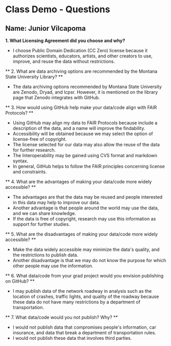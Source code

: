# **Class Demo - Questions**
## **Name: Junior Vilcapoma**

**1. What Licensing Agreement did you choose and why?**
+ I choose Public Domain Dedication (CC Zero) license because it authorizes scientists, educators, artists, and other creators to use, 
  improve, and reuse the data without restrictions.

** 2. What are data archiving options are recommended by the Montana State University Library? **
+ The data archiving options recommended by Montana State University are Zenodo, Dryad, and Icpsr.
  However, it is mentioned on the library page that Zenodo integrates with GitHub.

** 3. How would using GitHub help make your data/code align with FAIR Protocols? **
+ Using GitHub may align my data to FAIR Protocols because include a description of the data, and a name will improve the findability. 
+ Accessibility will be obtained because we may select the option of license-free of copyright. 
+ The license selected for our data may also allow the reuse of the data for further research.
+ The Interoperability may be gained using CVS format and markdown syntax.
+ In general, GitHub helps to follow the FAIR principles concerning license and constraints.

** 4. What are the advantages of making your data/code more widely accessible? **
+ The advantages are that the data may be reused and people interested in this data may help to improve our data.
+ Another advantage is that people around the world may use the data, and we can share knowledge.
+ If the data is free of copyright, research may use this information as support for further studies.

** 5. What are the disadvantages of making your data/code more widely accessible? **
+ Make the data widely accessible may minimize the data's quality, and the restrictions to publish data.
+ Another disadvantage is that we may do not know the purpose for which other people may use the information.

** 6. What data/code from your grad project would you envision publishing on GitHub? **
+ I may publish data of the network roadway in analysis such as the location of crashes, traffic lights, and quality of the roadway 
because these data do not have many restrictions by a department of transportation.

** 7. What data/code would you not publish? Why? **
+ I would not publish data that compromises people's information, car insurance, and data that break a department of transportation rules. 
+ I would not publish these data that involves third parties.
